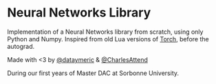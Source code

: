 # Neural Networks Library

Implementation of a Neural Networks library from scratch, using only Python and Numpy. Inspired from old Lua versions of [Torch](https://en.wikipedia.org/wiki/Torch_(machine_learning)), before the autograd.

Made with <3 by [@dataymeric](https://github.com/dataymeric) & [@CharlesAttend](https://github.com/CharlesAttend)

During our first years of Master DAC at Sorbonne University.
